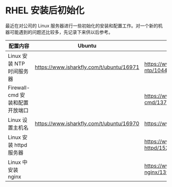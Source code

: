 # RHEL 安装后初始化

最近在对公司的 Linux 服务器进行一些初始化的安装和配置工作。对一个新的机器可能遇到的问题还比较多，先记录下来供以后参考。

| 配置内容                   | Ubuntu                                   | REL                                            |
|------------------------|------------------------------------------|------------------------------------------------|
| Linux 安装 NTP 时间服务器     | https://www.isharkfly.com/t/ubuntu/16971 | https://www.isharkfly.com/t/linux-ntp/10441    |
| Firewall-cmd 安装和配置开放端口 |                                          | https://www.isharkfly.com/t/firewall-cmd/13715 |
| Linux 设置主机名            | https://www.isharkfly.com/t/ubuntu/16970 | https://www.isharkfly.com/t/linux/15230        |
| Linux 安装 httpd 服务器     |                                          | https://www.isharkfly.com/t/linux-httpd/15231  |
| Linux 中安装 nginx        |                                          | https://www.isharkfly.com/t/linux-nginx/13951  |
